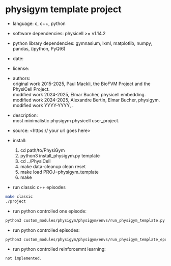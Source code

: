 # physigym template project

+ language: c, c++, python
+ software dependencies: physicell >= v1.14.2
+ python library dependencies: gymnasium, lxml, matplotlib, numpy, pandas, (ipython, PyQt6)
+ date:
+ license: <has to be comatiple with bsb-3-clause>
+ authors: \
    original work 2015-2025, Paul Mackli, the BioFVM Project and the PhysiCell Project. \
    modified work 2024-2025, Elmar Bucher, physicell embedding. \
    modified work 2024-2025, Alexandre Bertin, Elmar Bucher, physigym. \
    modified work YYYY-YYYY, <your name goes here>.

+ description: \
    most minimalistic physigym physicell user_project.

+ source: <https:// your url goes here>

+ install:
    1. cd path/to/PhysiGym
    1. python3 install_physigym.py template
    1. cd ../PhysiCell
    1. make data-cleanup clean reset
    1. make load PROJ=physigym_template
    1. make

+ run classic c++ episodes
```bash
make classic
./project
```

+ run python controlled one episode:
```bash
python3 custom_modules/physigym/physigym/envs/run_physigym_template.py
```

+ run python controlled episodes:
```bash
python3 custom_modules/physigym/physigym/envs/run_physigym_template_eposodes.py
```

+ run python controlled reinforcemnt learning:
```bash
not implemented.
```


